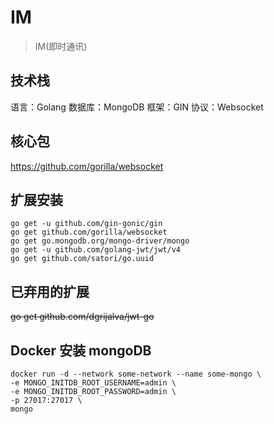 # IM

> IM(即时通讯)
> 

## 技术栈
语言：Golang 数据库：MongoDB 框架：GIN 协议：Websocket

## 核心包
https://github.com/gorilla/websocket

## 扩展安装
```shell
go get -u github.com/gin-gonic/gin
go get github.com/gorilla/websocket
go get go.mongodb.org/mongo-driver/mongo
go get -u github.com/golang-jwt/jwt/v4
go get github.com/satori/go.uuid
```

## 已弃用的扩展
~~go get github.com/dgrijalva/jwt-go~~

## Docker 安装 mongoDB
```shell
docker run -d --network some-network --name some-mongo \
-e MONGO_INITDB_ROOT_USERNAME=admin \
-e MONGO_INITDB_ROOT_PASSWORD=admin \
-p 27017:27017 \
mongo
```
